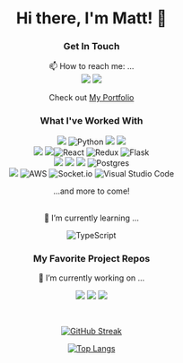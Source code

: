 <div align="center">

# Hi there, I'm Matt! 👋

<!--
- 👯 I’m looking to collaborate on ...
- 🤔 I’m looking for help with ...
- 💬 Ask me about ...
- 😄 Pronouns: ...
- ⚡ Fun fact: ...
-->
  
### Get In Touch
📫 How to reach me: ...
<br />
<a href="mailto:matthew.almeida@sbcglobal.net"><img src="https://img.shields.io/badge/yahoo-6001D2?style=for-the-badge&logo=yahoo&logoColor=white"></a> <a href="https://www.linkedin.com/in/matthew-almeida-103425183/"><img src="https://img.shields.io/badge/LinkedIn-0077B5?style=for-the-badge&logo=linkedin&logoColor=white"></a>

Check out [My Portfolio](https://imthechosen0ne.github.io/)

### What I've Worked With
<img src="https://img.shields.io/badge/JavaScript-F7DF1E?style=for-the-badge&logo=javascript&logoColor=black"> ![Python](https://img.shields.io/badge/python-3670A0?style=for-the-badge&logo=python&logoColor=ffdd54) <img src="https://img.shields.io/badge/Node.js-43853D?style=for-the-badge&logo=node.js&logoColor=white"> <img src="https://img.shields.io/badge/HTML5-E34F26?style=for-the-badge&logo=html5&logoColor=white"> 
<br />
<img src="https://img.shields.io/badge/CSS-1572B6?style=for-the-badge&logo=css3&logoColor=white"> <img src="https://img.shields.io/badge/sqlalchemy-880808?style=for-the-badge&logo=sqlalchemy&logoColor=black">![React](https://img.shields.io/badge/react-%2320232a.svg?style=for-the-badge&logo=react&logoColor=%2361DAFB) ![Redux](https://img.shields.io/badge/redux-%23593d88.svg?style=for-the-badge&logo=redux&logoColor=white) ![Flask](https://img.shields.io/badge/flask-%23000.svg?style=for-the-badge&logo=flask&logoColor=white) 
<br />
<img src="https://img.shields.io/badge/express-000000?style=for-the-badge&logo=express&logoColor=white"> <img src="https://img.shields.io/badge/sqlite-003B57?style=for-the-badge&logo=sqlite&logoColor=white"> <img src="https://img.shields.io/badge/sequelize-52B0E7?style=for-the-badge&logo=sequelize&logoColor=white"> ![Postgres](https://img.shields.io/badge/postgres-%23316192.svg?style=for-the-badge&logo=postgresql&logoColor=white) 
<br />
<img src="https://img.shields.io/badge/render-46E3B7?style=for-the-badge&logo=render&logoColor=white"> ![AWS](https://img.shields.io/badge/AWS-%23FF9900.svg?style=for-the-badge&logo=amazon-aws&logoColor=white) ![Socket.io](https://img.shields.io/badge/Socket.io-black?style=for-the-badge&logo=socket.io&badgeColor=010101) ![Visual Studio Code](https://img.shields.io/badge/Visual%20Studio%20Code-0078d7.svg?style=for-the-badge&logo=visual-studio-code&logoColor=white) 
<p>...and more to come!</p>
<br />
🌱 I’m currently learning ...

![TypeScript](https://img.shields.io/badge/typescript-%23007ACC.svg?style=for-the-badge&logo=typescript&logoColor=white)
<br />

### My Favorite Project Repos
 
🔭 I’m currently working on ...
  
<a href="https://authenticate-me-3j8h.onrender.com"><img src="https://img.shields.io/badge/Vacabnb-c6e2ff?style=for-the-badge&logoColor=white"></a>
<a href="https://animevibes.onrender.com"><img src="https://img.shields.io/badge/AnimeVibes-db2153?style=for-the-badge&logoColor=white"></a>
<a href="https://shopsy-scjf.onrender.com/"><img src="https://img.shields.io/badge/Shopsy-fdd3a2?style=for-the-badge&logoColor=white"></a>

<br />

[![GitHub Streak](http://github-readme-streak-stats.herokuapp.com?user=Imthechosen0ne&theme=radical)](https://git.io/streak-stats)

<!-- ![Matthews's GitHub stats](https://github-readme-stats.vercel.app/api?username=Imthechosen0ne&count_private=true&theme=radical) -->

[![Top Langs](https://github-readme-stats.vercel.app/api/top-langs/?username=Imthechosen0ne&layout=compact&theme=radical)](https://github.com/Imthechosen0ne/github-readme-stats)

</div>
